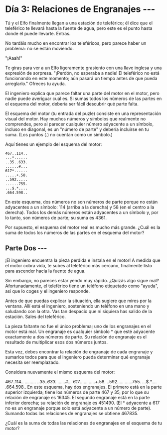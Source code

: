 # Día 3: Relaciones de Engranajes ---
Tú y el Elfo finalmente llegan a una estación de teleférico; él dice que el teleférico te llevará hasta la fuente de agua, pero este es el punto hasta donde él puede llevarte. Entras.

No tardáis mucho en encontrar los teleféricos, pero parece haber un problema: no se están moviendo.

"¡Aaah!"

Te giras para ver a un Elfo ligeramente grasiento con una llave inglesa y una expresión de sorpresa. "¡Perdón, no esperaba a nadie! El teleférico no está funcionando en este momento; aún pasará un tiempo antes de que pueda arreglarlo." Ofreces tu ayuda.

El ingeniero explica que parece faltar una parte del motor en el motor, pero nadie puede averiguar cuál es. Si sumas todos los números de las partes en el esquema del motor, debería ser fácil descubrir qué parte falta.

El esquema del motor (tu entrada del puzle) consiste en una representación visual del motor. Hay muchos números y símbolos que realmente no comprendes, pero al parecer cualquier número adyacente a un símbolo, incluso en diagonal, es un "número de parte" y debería incluirse en tu suma. (Los puntos (.) no cuentan como un símbolo.)

Aquí tienes un ejemplo del esquema del motor:

```
467..114..
...*......
..35..633.
......#...
617*......
.....+.58.
..592.....
......755.
...$.*....
.664.598..
```

En este esquema, dos números no son números de parte porque no están adyacentes a un símbolo: 114 (arriba a la derecha) y 58 (en el centro a la derecha). Todos los demás números están adyacentes a un símbolo y, por lo tanto, son números de parte; su suma es 4361.

Por supuesto, el esquema del motor real es mucho más grande. ¿Cuál es la suma de todos los números de las partes en el esquema del motor?

## Parte Dos ---
¡El ingeniero encuentra la pieza perdida e instala en el motor! A medida que el motor cobra vida, te subes al teleférico más cercano, finalmente listo para ascender hacia la fuente de agua.

Sin embargo, no pareces estar yendo muy rápido. ¿Quizás algo sigue mal? Afortunadamente, el teleférico tiene un teléfono etiquetado como "ayuda", así que lo coges y el ingeniero responde.

Antes de que puedas explicar la situación, ella sugiere que mires por la ventana. Allí está el ingeniero, sosteniendo un teléfono en una mano y saludando con la otra. Vas tan despacio que ni siquiera has salido de la estación. Sales del teleférico.

La pieza faltante no fue el único problema; uno de los engranajes en el motor está mal. Un engranaje es cualquier símbolo * que esté adyacente exactamente a dos números de parte. Su relación de engranaje es el resultado de multiplicar esos dos números juntos.

Esta vez, debes encontrar la relación de engranaje de cada engranaje y sumarlos todos para que el ingeniero pueda determinar qué engranaje necesita ser reemplazado.

Considera nuevamente el mismo esquema del motor:

467..114..
...*......
..35..633.
......#...
617*......
.....+.58.
..592.....
......755.
...$.*....
.664.598..
En este esquema, hay dos engranajes. El primero está en la parte superior izquierda; tiene los números de parte 467 y 35, por lo que su relación de engranaje es 16345. El segundo engranaje está en la parte inferior derecha; su relación de engranaje es 451490. (El * adyacente a 617 no es un engranaje porque solo está adyacente a un número de parte). Sumando todas las relaciones de engranajes se obtiene 467835.

¿Cuál es la suma de todas las relaciones de engranajes en el esquema de tu motor?